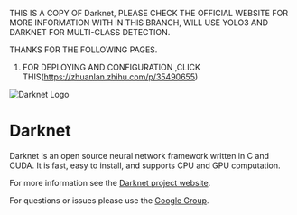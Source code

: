 THIS IS A COPY OF Darknet, PLEASE CHECK THE OFFICIAL WEBSITE FOR MORE INFORMATION
WITH IN THIS BRANCH, WILL USE YOLO3 AND DARKNET  FOR MULTI-CLASS DETECTION.

THANKS FOR THE FOLLOWING PAGES.
1) FOR DEPLOYING AND CONFIGURATION ,CLICK THIS(https://zhuanlan.zhihu.com/p/35490655)


![Darknet Logo](http://pjreddie.com/media/files/darknet-black-small.png)

# Darknet #
Darknet is an open source neural network framework written in C and CUDA. It is fast, easy to install, and supports CPU and GPU computation.

For more information see the [Darknet project website](http://pjreddie.com/darknet).

For questions or issues please use the [Google Group](https://groups.google.com/forum/#!forum/darknet).
